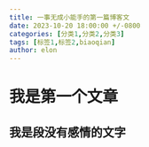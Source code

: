 ```yaml
---
title: 一事无成小能手的第一篇博客文                      
date: 2023-10-20 18:00:00 +/-0800
categories: [分类1,分类2,分类3]             
tags: [标签1,标签2,biaoqian]                        
author: elon      
---
```


# 我是第一个文章
## 我是段没有感情的文字